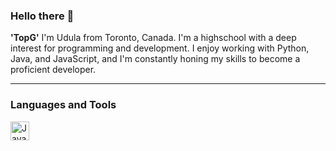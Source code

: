 ### Hello there 👋
**'TopG'**
I'm Udula from Toronto, Canada. I'm a highschool with a deep interest for programming and development. I enjoy working with Python, Java, and JavaScript, and I'm constantly honing my skills to become a proficient developer. 

---

### Languages and Tools

<img align="left" alt="Java" width="30px" style="padding-right:10px;" src="https://cdn.jsdelivr.net/gh/devicons/devicon/icons/python/python-original.svg"/>

